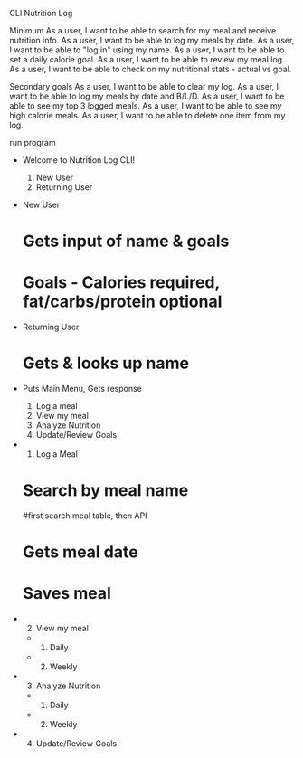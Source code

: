 CLI Nutrition Log

Minimum
As a user, I want to be able to search for my meal and receive nutrition info.
As a user, I want to be able to log my meals by date.
As a user, I want to be able to "log in" using my name.
As a user, I want to be able to set a daily calorie goal.
As a user, I want to be able to review my meal log.
As a user, I want to be able to check on my nutritional stats - actual vs goal.

Secondary goals
As a user, I want to be able to clear my log.
As a user, I want to be able to log my meals by date and B/L/D.
As a user, I want to be able to see my top 3 logged meals.
As a user, I want to be able to see my high calorie meals.
As a user, I want to be able to delete one item from my log.


run program
- Welcome to Nutrition Log CLI!
  1. New User
  2. Returning User

- New User
  # Gets input of name & goals
  # Goals - Calories required, fat/carbs/protein optional

- Returning User
  # Gets & looks up name

- Puts Main Menu, Gets response
  1. Log a meal
  2. View my meal
  3. Analyze Nutrition
  4. Update/Review Goals

- 1. Log a Meal
  # Search by meal name
    #first search meal table, then API
  # Gets meal date
  # Saves meal

- 2. View my meal
  - 1. Daily
  - 2. Weekly

- 3. Analyze Nutrition
  - 1. Daily
  - 2. Weekly

- 4. Update/Review Goals
